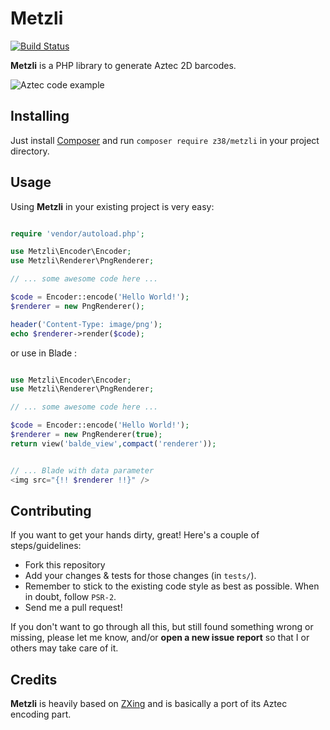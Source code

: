 # Metzli

[![Build Status](https://travis-ci.org/z38/metzli.png?branch=master)](https://travis-ci.org/z38/metzli)

**Metzli** is a PHP library to generate Aztec 2D barcodes.

![Aztec code example](http://i.imgur.com/8JcHtOl.png)

## Installing

Just install [Composer](http://getcomposer.org) and run `composer require z38/metzli` in your project directory.

## Usage

Using **Metzli** in your existing project is very easy:

```php

require 'vendor/autoload.php';

use Metzli\Encoder\Encoder;
use Metzli\Renderer\PngRenderer;

// ... some awesome code here ...

$code = Encoder::encode('Hello World!');
$renderer = new PngRenderer();

header('Content-Type: image/png');
echo $renderer->render($code);

```
or use in Blade :

```php

use Metzli\Encoder\Encoder;
use Metzli\Renderer\PngRenderer;

// ... some awesome code here ...

$code = Encoder::encode('Hello World!');
$renderer = new PngRenderer(true);
return view('balde_view',compact('renderer'));


// ... Blade with data parameter
<img src="{!! $renderer !!}" />

```
## Contributing

If you want to get your hands dirty, great! Here's a couple of steps/guidelines:

- Fork this repository
- Add your changes & tests for those changes (in `tests/`).
- Remember to stick to the existing code style as best as possible. When in doubt, follow `PSR-2`.
- Send me a pull request!

If you don't want to go through all this, but still found something wrong or missing, please
let me know, and/or **open a new issue report** so that I or others may take care of it.

## Credits

**Metzli** is heavily based on [ZXing](https://github.com/zxing/zxing) and is basically a port of its Aztec encoding part.

